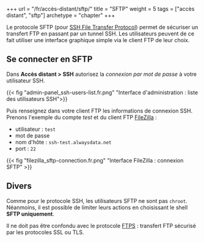 +++
url = "/fr/accès-distant/sftp/"
title = "SFTP"
weight = 5
tags = ["accès distant", "sftp"]
archetype = "chapter"
+++

Le protocole SFTP (pour [SSH File Transfer Protocol](https://fr.wikipedia.org/wiki/SSH_File_Transfer_Protocol)) permet de sécuriser un transfert FTP en passant par un tunnel SSH. Les utilisateurs peuvent de ce fait utiliser une interface graphique simple via le client FTP de leur choix.

## Se connecter en SFTP

Dans **Accès distant > SSH** autorisez la *connexion par mot de passe* à votre utilisateur SSH.

{{< fig "admin-panel_ssh-users-list.fr.png" "Interface d'administration : liste des utilisateurs SSH">}}

Puis renseignez dans votre client FTP les informations de connexion SSH. Prenons l'exemple du compte *test* et du client FTP [FileZilla](https://filezilla-project.org/) :

* utilisateur : `test`
* mot de passe
* nom d'hôte : `ssh-test.alwaysdata.net`
* port : `22`

{{< fig "filezilla_sftp-connection.fr.png" "Interface FileZilla : connexion SFTP" >}}

## Divers

Comme pour le protocole SSH, les utilisateurs SFTP ne sont pas `chroot`. Néanmoins, il est possible de limiter leurs actions en choisissant le shell **SFTP uniquement**.

Il ne doit pas être confondu avec le protocole [FTPS](remote-access/ftp) : transfert FTP sécurisé par les protocoles SSL ou TLS.
